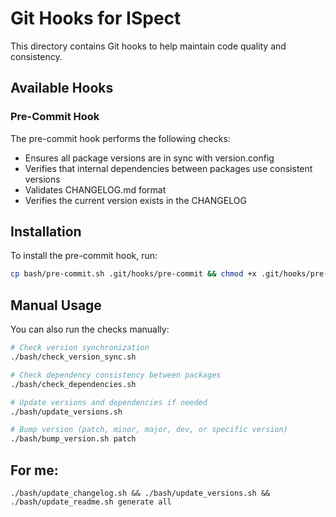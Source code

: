 # Git Hooks for ISpect

This directory contains Git hooks to help maintain code quality and consistency.

## Available Hooks

### Pre-Commit Hook

The pre-commit hook performs the following checks:
- Ensures all package versions are in sync with version.config
- Verifies that internal dependencies between packages use consistent versions
- Validates CHANGELOG.md format
- Verifies the current version exists in the CHANGELOG

## Installation

To install the pre-commit hook, run:

```bash
cp bash/pre-commit.sh .git/hooks/pre-commit && chmod +x .git/hooks/pre-commit
```

## Manual Usage

You can also run the checks manually:

```bash
# Check version synchronization
./bash/check_version_sync.sh

# Check dependency consistency between packages
./bash/check_dependencies.sh

# Update versions and dependencies if needed
./bash/update_versions.sh

# Bump version (patch, minor, major, dev, or specific version)
./bash/bump_version.sh patch
```

## For me:
```
./bash/update_changelog.sh && ./bash/update_versions.sh && ./bash/update_readme.sh generate all
```